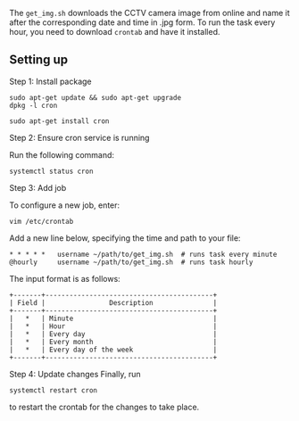 The `get_img.sh` downloads the CCTV camera image from online and name it after the corresponding date and time in .jpg form. To run the task every hour, you need to download `crontab` and have it installed. 


## Setting up
Step 1: Install package

```
sudo apt-get update && sudo apt-get upgrade
dpkg -l cron

sudo apt-get install cron
```

Step 2: Ensure cron service is running

Run the following command:
```
systemctl status cron
```

Step 3: Add job

To configure a new job, enter:
```
vim /etc/crontab
```

Add a new line below, specifying the time and path to your file:
```
* * * * *   username ~/path/to/get_img.sh  # runs task every minute
@hourly     username ~/path/to/get_img.sh  # runs task hourly
```

The input format is as follows:
```
+-------+------------------------------------------+
| Field |                Description               |
+-------+------------------------------------------+
|   * 	| Minute                                   |
|   *   | Hour                                     |
|   *   | Every day                                |
|   *   | Every month                              |
|   *   | Every day of the week                    |
+-------+------------------------------------------+
```


Step 4: Update changes
Finally, run
```
systemctl restart cron
```
to restart the crontab for the changes to take place.
